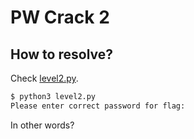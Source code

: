 # PW Crack 2

## How to resolve?

Check [level2.py](level2.py).

````bash
$ python3 level2.py 
Please enter correct password for flag: 
````

In other words?